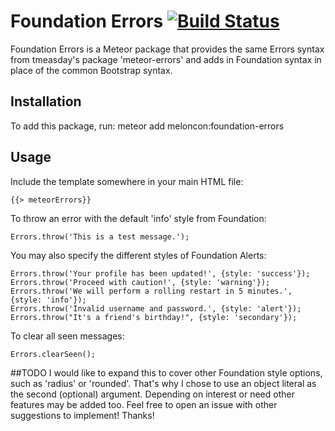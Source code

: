 # Foundation Errors  [![Build Status](https://travis-ci.org/Meloncon/meteor-foundation-errors.svg?branch=master)](https://travis-ci.org/Meloncon/meteor-foundation-errors)

Foundation Errors is a Meteor package that provides the same Errors syntax from tmeasday's package 'meteor-errors' and adds in Foundation syntax in place of the common Bootstrap syntax.

## Installation
To add this package, run:
	meteor add meloncon:foundation-errors


## Usage
Include the template somewhere in your main HTML file:

	{{> meteorErrors}}

To throw an error with the default 'info' style from Foundation:

	Errors.throw('This is a test message.');

You may also specify the different styles of Foundation Alerts:

	Errors.throw('Your profile has been updated!', {style: 'success'});
	Errors.throw('Proceed with caution!', {style: 'warning'});
	Errors.throw('We will perform a rolling restart in 5 minutes.', {style: 'info'});
	Errors.throw('Invalid username and password.', {style: 'alert'});
	Errors.throw("It's a friend's birthday!", {style: 'secondary'});

To clear all seen messages:

	Errors.clearSeen();

##TODO
I would like to expand this to cover other Foundation style options, such as 'radius' or 'rounded'. That's why I chose to use an object literal as the second (optional) argument. Depending on interest or need other features may be added too. Feel free to open an issue with other suggestions to implement! Thanks!
